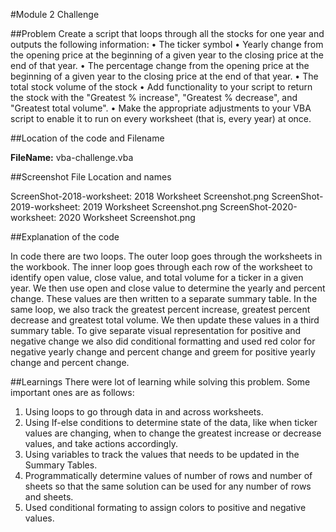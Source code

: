 #Module 2 Challenge

##Problem
Create a script that loops through all the stocks for one year and outputs the following information:
•	The ticker symbol
•	Yearly change from the opening price at the beginning of a given year to the closing price at the end of that year.
•	The percentage change from the opening price at the beginning of a given year to the closing price at the end of that year.
•	The total stock volume of the stock
•	Add functionality to your script to return the stock with the "Greatest % increase", "Greatest % decrease", and "Greatest total volume".
•	Make the appropriate adjustments to your VBA script to enable it to run on every worksheet (that is, every year) at once.

##Location of the code and Filename

**FileName:** vba-challenge.vba

##Screenshot File Location and names

ScreenShot-2018-worksheet: 2018 Worksheet Screenshot.png
ScreenShot-2019-worksheet: 2019 Worksheet Screenshot.png
ScreenShot-2020-worksheet: 2020 Worksheet Screenshot.png

##Explanation of the code

In code there are two loops. The outer loop goes through the worksheets in the workbook. The inner loop goes through each row of the worksheet to identify open value, close value,
and total volume for a ticker in a given year. We then use open and close value to determine the yearly and percent change. These values are then written to a separate summary
table. In the same loop, we also track the greatest percent increase, greatest percent decrease and greatest total volume. We then update these values in a third summary table. To
give separate visual representation for positive and negative change we also did conditional formatting and used red color for negative yearly change and percent change and greem
for positive yearly change and percent change.

##Learnings
There were lot of learning while solving this problem. Some important ones are as follows:
1.	Using loops to go through data in and across worksheets.
2.	Using If-else conditions to determine state of the data, like when ticker values are changing, when to change the greatest increase or decrease values, and take actions accordingly.
3.	Using variables to track the values that needs to be updated in the Summary Tables.
4.	Programmatically determine values of number of rows and number of sheets so that the same solution can be used for any number of rows and sheets.
5.  Used conditional formating to assign colors to positive and negative values.

